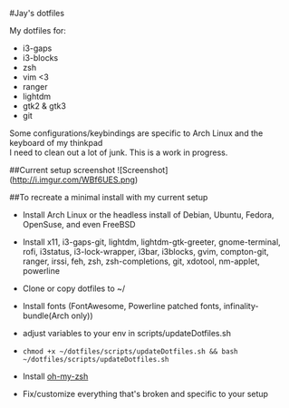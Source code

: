 #Jay's dotfiles
  
My dotfiles for: 
* i3-gaps
* i3-blocks
* zsh
* vim <3
* ranger
* lightdm
* gtk2 & gtk3
* git

Some configurations/keybindings are specific to Arch Linux and the keyboard of my thinkpad  
I need to clean out a lot of junk. This is a work in progress.  

##Current setup screenshot
![Screenshot] (http://i.imgur.com/WBf6UES.png)

##To recreate a minimal install with my current setup
  * Install Arch Linux or the headless install of Debian, Ubuntu, Fedora, OpenSuse, and even FreeBSD
  
  * Install x11, i3-gaps-git, lightdm, lightdm-gtk-greeter, gnome-terminal, rofi, i3status, i3-lock-wrapper, i3bar, i3blocks, gvim, compton-git, ranger, irssi, feh, zsh, zsh-completions, git, xdotool, nm-applet, powerline

  * Clone or copy dotfiles to ~/

  * Install fonts (FontAwesome, Powerline patched fonts, infinality-bundle(Arch only))


  * adjust variables to your env in scripts/updateDotfiles.sh

  * `chmod +x ~/dotfiles/scripts/updateDotfiles.sh && bash ~/dotfiles/scripts/updateDotfiles.sh`

  * Install [oh-my-zsh](https://github.com/robbyrussell/oh-my-zsh)

  * Fix/customize everything that's broken and specific to your setup
